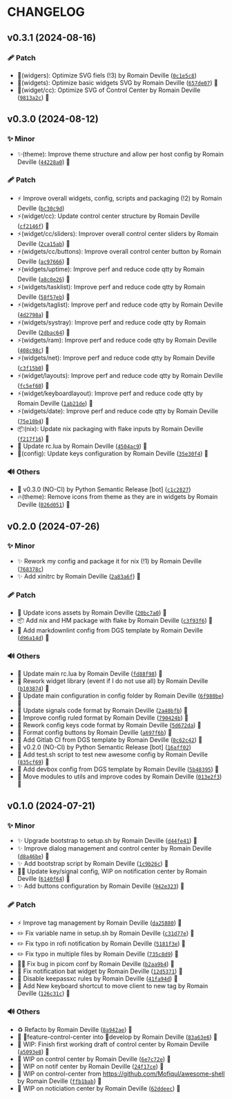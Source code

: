 <!-- markdownlint-disable-file -->
# CHANGELOG

## v0.3.1 (2024-08-16)

### 🩹 Patch

  * 🍱(widgers): Optimize SVG fiels (!3) by Romain Deville ([`0c1e5c8`](https://framagit.org/rdeville-public/dotfiles/awesome/-/commit/0c1e5c87bfe14b1bd3bdfad21b4dba8cb9cf1909))
  * 🍱(widgets): Optimize basic widgets SVG by Romain Deville ([`657de07`](https://framagit.org/rdeville-public/dotfiles/awesome/-/commit/657de0755b5822d7ec0c34a11c80a8a9fcc38782)) 🔏
  * 🍱(widget/cc): Optimize SVG of Control Center by Romain Deville ([`9813a2c`](https://framagit.org/rdeville-public/dotfiles/awesome/-/commit/9813a2c9b7a30d6e6a62cfdd5fc0c59c9deef49b)) 🔏

## v0.3.0 (2024-08-12)

### ✨ Minor

  * ✨(theme): Improve theme structure and allow per host config by Romain Deville ([`44228a0`](https://framagit.org/rdeville-public/dotfiles/awesome/-/commit/44228a04369cdb554ba3ed5edb7a66305a107d8e)) 🔏

### 🩹 Patch

  * ⚡️ Improve overall widgets, config, scripts and packaging (!2) by Romain Deville ([`bc30c9d`](https://framagit.org/rdeville-public/dotfiles/awesome/-/commit/bc30c9d477f4615d32497cf8cfde94dcf8c66c01))
  * ⚡️(widget/cc): Update control center structure by Romain Deville ([`cf2146f`](https://framagit.org/rdeville-public/dotfiles/awesome/-/commit/cf2146fc0f5ba4cf1aaeb74db2b79fd43d033588)) 🔏
  * ⚡️(widget/cc/sliders): Improver overall control center sliders by Romain Deville ([`2ca15ab`](https://framagit.org/rdeville-public/dotfiles/awesome/-/commit/2ca15ab80bfb67758a8218c9a56af2a7976c8476)) 🔏
  * ⚡️(widgets/cc/buttons): Improve overall control center button by Romain Deville ([`ac97666`](https://framagit.org/rdeville-public/dotfiles/awesome/-/commit/ac97666047d1c6fecca85444637b1b072e7f7e94)) 🔏
  * ⚡️(widgets/uptime): Improve perf and reduce code qtty by Romain Deville ([`a8c0e26`](https://framagit.org/rdeville-public/dotfiles/awesome/-/commit/a8c0e26e6cf0e858dfa75555a6474057f8e65690)) 🔏
  * ⚡️(widgets/tasklist): Improve perf and reduce code qtty by Romain Deville ([`58f57eb`](https://framagit.org/rdeville-public/dotfiles/awesome/-/commit/58f57eb2f16565a1fac5e51cbffc1dc052157757)) 🔏
  * ⚡️(widgets/taglist): Improve perf and reduce code qtty by Romain Deville ([`4d2798a`](https://framagit.org/rdeville-public/dotfiles/awesome/-/commit/4d2798a30e1c0d9719683b4f086f28a5d991b4e6)) 🔏
  * ⚡️(widgets/systray): Improve perf and reduce code qtty by Romain Deville ([`2dbac64`](https://framagit.org/rdeville-public/dotfiles/awesome/-/commit/2dbac64c3c1ec319a880f2b4a08ddb50af8d9272)) 🔏
  * ⚡️(widgets/ram): Improve perf and reduce code qtty by Romain Deville ([`408c98c`](https://framagit.org/rdeville-public/dotfiles/awesome/-/commit/408c98ceb308ca7dca864a9d0928aab912937d1f)) 🔏
  * ⚡️(widgets/net): Improve perf and reduce code qtty by Romain Deville ([`c3f15b0`](https://framagit.org/rdeville-public/dotfiles/awesome/-/commit/c3f15b0ad65a72b50b75bee2636354088a1ebbb8)) 🔏
  * ⚡️(widget/layouts): Improve perf and reduce code qtty by Romain Deville ([`fc5ef60`](https://framagit.org/rdeville-public/dotfiles/awesome/-/commit/fc5ef6044d6e9d94b8ccea28b14f44d1fb0fc6b5)) 🔏
  * ⚡️(widget/keyboardlayout): Improve perf and reduce code qtty by Romain Deville ([`1ab21de`](https://framagit.org/rdeville-public/dotfiles/awesome/-/commit/1ab21de56d0ff5dbffeb0a580570f6ae075b4c3c)) 🔏
  * ⚡️(widgets/date): Improve perf and reduce code qtty by Romain Deville ([`75e10b4`](https://framagit.org/rdeville-public/dotfiles/awesome/-/commit/75e10b42b545680c41eda9220e63ea846e5ea01a)) 🔏
  * 📦️(nix): Update nix packaging with flake inputs by Romain Deville ([`f217f16`](https://framagit.org/rdeville-public/dotfiles/awesome/-/commit/f217f16908b4087217e7f8b13c349a3084b13e16)) 🔏
  * 🔧 Update rc.lua by Romain Deville ([`4504ac9`](https://framagit.org/rdeville-public/dotfiles/awesome/-/commit/4504ac9f32e2c0cbb1e088d70582f4e683f7a577)) 🔏
  * 🔧(config): Update keys configuration by Romain Deville ([`35e30f4`](https://framagit.org/rdeville-public/dotfiles/awesome/-/commit/35e30f498610b6db941ec36e5d6fa405867ed90b)) 🔏

### 🔊 Others

  * 🔖 v0.3.0 (NO-CI) by Python Semantic Release [bot] ([`c1c2827`](https://framagit.org/rdeville-public/dotfiles/awesome/-/commit/c1c2827669cc44eecab59a6d086946a6b49acbb7))
  * 🔥(theme): Remove icons from theme as they are in widgets by Romain Deville ([`026d051`](https://framagit.org/rdeville-public/dotfiles/awesome/-/commit/026d051f9a1e2005c1635a9c825585ce8f47c38f)) 🔏

## v0.2.0 (2024-07-26)

### ✨ Minor

  * ✨ Rework  my config and package it  for nix (!1) by Romain Deville ([`768378c`](https://framagit.org/rdeville-public/dotfiles/awesome/-/commit/768378c5d87b84e8c8622325bac153916f35fea2))
  * ✨ Add xinitrc by Romain Deville ([`2a83a6f`](https://framagit.org/rdeville-public/dotfiles/awesome/-/commit/2a83a6f41c0047143967e2ace6cde0db04e7f8ff)) 🔏

### 🩹 Patch

  * 🍱 Update icons assets by Romain Deville ([`20bc7a0`](https://framagit.org/rdeville-public/dotfiles/awesome/-/commit/20bc7a04c6fb42de4af5dba9bbd5e2b9bd41cd3e)) 🔏
  * 📦️ Add nix and HM package with flake by Romain Deville ([`c3f93f6`](https://framagit.org/rdeville-public/dotfiles/awesome/-/commit/c3f93f65b1a95e2b7a0b5e10c77192e866438a71)) 🔏
  * 🔧 Add markdownlint config from DGS template by Romain Deville ([`d96a14d`](https://framagit.org/rdeville-public/dotfiles/awesome/-/commit/d96a14dd7fa437e6d6e59f492f154834ffa4a69a)) 🔏

### 🔊 Others

  * 🎨 Update main rc.lua by Romain Deville ([`fd88f98`](https://framagit.org/rdeville-public/dotfiles/awesome/-/commit/fd88f98d64b45fc0d8e98da0e2aae2a8372f7414)) 🔏
  * 🎨 Rework widget library (event if I do not use all) by Romain Deville ([`b103874`](https://framagit.org/rdeville-public/dotfiles/awesome/-/commit/b10387404809d973eb23191c871285ece32a346a)) 🔏
  * 🎨 Update main configuration in config folder by Romain Deville ([`6f980be`](https://framagit.org/rdeville-public/dotfiles/awesome/-/commit/6f980be4c679fd76ee8cc86fd1e5597ebfd4a719)) 🔏
  * 🎨 Update signals code format by Romain Deville ([`2a40bfb`](https://framagit.org/rdeville-public/dotfiles/awesome/-/commit/2a40bfbbc7f6a0d1a039e51984d6dfbf9ac47bc5)) 🔏
  * 🎨 Improve config ruled format by Romain Deville ([`790424b`](https://framagit.org/rdeville-public/dotfiles/awesome/-/commit/790424b54738b3bb9f106a941c7fed399e6ea2d5)) 🔏
  * 🎨 Rework config keys code format by Romain Deville ([`5d672da`](https://framagit.org/rdeville-public/dotfiles/awesome/-/commit/5d672da5c61e31a821aa4ad8bb057f6321d340cf)) 🔏
  * 🎨 Format config buttons by Romain Deville ([`a697f6b`](https://framagit.org/rdeville-public/dotfiles/awesome/-/commit/a697f6b357bf3114046ccf0a223bd733ec1eac13)) 🔏
  * 👷 Add Gitlab CI from DGS template by Romain Deville ([`0c62c42`](https://framagit.org/rdeville-public/dotfiles/awesome/-/commit/0c62c420e945046a3b23466f56c5384724e3aa48)) 🔏
  * 🔖 v0.2.0 (NO-CI) by Python Semantic Release [bot] ([`16aff02`](https://framagit.org/rdeville-public/dotfiles/awesome/-/commit/16aff02cceb4a14b3a0b3cb962d6d556ea51f97a))
  * 🔨 Add test.sh script to test new awesome config by Romain Deville ([`835cf69`](https://framagit.org/rdeville-public/dotfiles/awesome/-/commit/835cf6972a1e7231d85a6dba97d29588cdfe3b08)) 🔏
  * 🔨 Add devbox config from DGS template by Romain Deville ([`5b48395`](https://framagit.org/rdeville-public/dotfiles/awesome/-/commit/5b48395fbe58183af571211090ca83e96e98dbf2)) 🔏
  * 🚚 Move modules to utils and improve codes by Romain Deville ([`013e2f3`](https://framagit.org/rdeville-public/dotfiles/awesome/-/commit/013e2f3f52cac01ac006638577ae335d891c332f)) 🔏

## v0.1.0 (2024-07-21)

### ✨ Minor

  * ✨ Upgrade bootstrap to setup.sh by Romain Deville ([`d44fe41`](https://framagit.org/rdeville-public/dotfiles/awesome/-/commit/d44fe4175678cbd4defa2f1c6f40a91dae975b37)) 🔏
  * ✨ Improve dialog management and control center by Romain Deville ([`d8a46be`](https://framagit.org/rdeville-public/dotfiles/awesome/-/commit/d8a46be3ca22e73e8d41a4a9fc40c6a6d95c7608)) 🔏
  * ✨ Add bootstrap script by Romain Deville ([`1c9b26c`](https://framagit.org/rdeville-public/dotfiles/awesome/-/commit/1c9b26c678859a625fd3de07bc16fe908d74ede0)) 🔏
  * 🔧✨ Update key/signal config, WIP on notification center by Romain Deville ([`6140f64`](https://framagit.org/rdeville-public/dotfiles/awesome/-/commit/6140f648d1d08e43dc93f805a3f055857b8f968e)) 🔏
  * ✨ Add buttons configuration by Romain Deville ([`942e323`](https://framagit.org/rdeville-public/dotfiles/awesome/-/commit/942e323b1ccd1532c702294817454f151af3e25a)) 🔏

### 🩹 Patch

  * ⚡️ Improve tag management by Romain Deville ([`da25880`](https://framagit.org/rdeville-public/dotfiles/awesome/-/commit/da258808f5ecc2757fc7647b59c000c74eb5ccff)) 🔏
  * ✏️ Fix variable name in setup.sh by Romain Deville ([`c31d77e`](https://framagit.org/rdeville-public/dotfiles/awesome/-/commit/c31d77e81596054b727c37effc9e436d86f0874e)) 🔏
  * ✏️ Fix typo in rofi notification by Romain Deville ([`5181f3e`](https://framagit.org/rdeville-public/dotfiles/awesome/-/commit/5181f3ed05f5ace0bf7c740e184320d42f9d7c2b)) 🔏
  * ✏️ Fix typo in multiple files by Romain Deville ([`735c8d9`](https://framagit.org/rdeville-public/dotfiles/awesome/-/commit/735c8d9271e4ce0ae3163f4efc40e1bf5b10bf25)) 🔏
  * 🔧🐛 Fix bug in picom conf by Romain Deville ([`b2aa9b4`](https://framagit.org/rdeville-public/dotfiles/awesome/-/commit/b2aa9b42711f73da429f82f462c0575e3587a697)) 🔏
  * 🐛 Fix notification bat widget by Romain Deville ([`12d5371`](https://framagit.org/rdeville-public/dotfiles/awesome/-/commit/12d537120565eecee4744b26963b70b14e27a450)) 🔏
  * 🔧 Disable keepassxc rules by Romain Deville ([`41fa94d`](https://framagit.org/rdeville-public/dotfiles/awesome/-/commit/41fa94d65649ef520fc775246fedc48053ec9a1e)) 🔏
  * 🔧 Add New keyboard shortcut to move client to new tag by Romain Deville ([`126c31c`](https://framagit.org/rdeville-public/dotfiles/awesome/-/commit/126c31c05de934452eed3ba3cb519429548f6d24)) 🔏

### 🔊 Others

  * ♻️  Refacto by Romain Deville ([`8a942ae`](https://framagit.org/rdeville-public/dotfiles/awesome/-/commit/8a942ae54e416de253295b5eacc047f4f24cffe9)) 🔏
  * 🔀 feature-control-center into develop by Romain Deville ([`83a63e6`](https://framagit.org/rdeville-public/dotfiles/awesome/-/commit/83a63e6891f592fe04c6c2c98e7429c0babc1574)) 🔏
  * 🚧 WIP: Finish first working draft of control center by Romain Deville ([`a5093e8`](https://framagit.org/rdeville-public/dotfiles/awesome/-/commit/a5093e8145726afa2a6db4f831a5825381bb8f2f)) 🔏
  * 🚧 WIP on control center by Romain Deville ([`6e7c72e`](https://framagit.org/rdeville-public/dotfiles/awesome/-/commit/6e7c72ee7aa8c6f542adeaa5671b59292856824a)) 🔏
  * 🚧 WIP on notif center by Romain Deville ([`24f17ce`](https://framagit.org/rdeville-public/dotfiles/awesome/-/commit/24f17cec3e5ed14a0a97619dc91d0e3918b05708)) 🔏
  * 🚧 WIP on control-center from https://github.com/Mofiqul/awesome-shell by Romain Deville ([`ffb1bab`](https://framagit.org/rdeville-public/dotfiles/awesome/-/commit/ffb1babf3650cbb6605eeb7e777477b651a761a0)) 🔏
  * 🚧 WIP on noticiation center by Romain Deville ([`62ddeec`](https://framagit.org/rdeville-public/dotfiles/awesome/-/commit/62ddeecdec23e3229f3e92a18ebcaa5f7f2ab203)) 🔏
